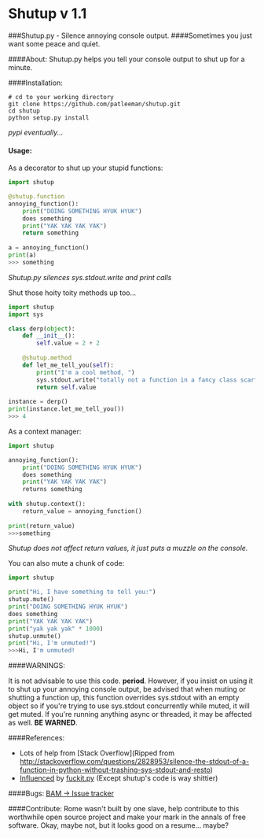 # Shutup v 1.1
###Shutup.py - Silence annoying console output.
####Sometimes you just want some peace and quiet.


####About:
Shutup.py helps you tell your console output to shut up for a minute.  


####Installation:
```
# cd to your working directory
git clone https://github.com/patleeman/shutup.git
cd shutup
python setup.py install

```
*pypi eventually...*


#### Usage:
As a decorator to shut up your stupid functions:

```python
import shutup

@shutup.function
annoying_function():
    print("DOING SOMETHING HYUK HYUK")
    does something
    print("YAK YAK YAK YAK")
    return something
    
a = annoying_function()
print(a)
>>> something
```
*Shutup.py silences sys.stdout.write and print calls*

Shut those hoity toity methods up too...

```python
import shutup
import sys

class derp(object):
    def __init__():
        self.value = 2 + 2
        
    @shutup.method
    def let_me_tell_you(self):
        print("I'm a cool method, ")
        sys.stdout.write("totally not a function in a fancy class scarf")
        return self.value
        
instance = derp()
print(instance.let_me_tell_you())
>>> 4
```

As a context manager:

```python
import shutup

annoying_function():
    print("DOING SOMETHING HYUK HYUK")
    does something
    print("YAK YAK YAK YAK")
    returns something
    
with shutup.context():
    return_value = annoying_function()
    
print(return_value)
>>>something
```    
*Shutup does not affect return values, it just puts a muzzle on the console.*

You can also mute a chunk of code:
        
```python
import shutup

print("Hi, I have something to tell you:")
shutup.mute()
print("DOING SOMETHING HYUK HYUK")
does something
print("YAK YAK YAK YAK")
print("yak yak yak" * 1000)
shutup.unmute()
print("Hi, I'm unmuted!")
>>>Hi, I'm unmuted!
```


####WARNINGS:

It is not advisable to use this code. **period**.  However, if you insist on using it to shut up your annoying console output, be advised that when muting or shutting a function up, this function overrides sys.stdout with an empty object so if you're trying to use sys.stdout concurrently while muted, it will get muted.  If you're running anything async or threaded, it may be affected as well.  **BE WARNED**.


####References:
* Lots of help from [Stack Overflow](Ripped from http://stackoverflow.com/questions/2828953/silence-the-stdout-of-a-function-in-python-without-trashing-sys-stdout-and-resto)
* [Influenced](https://gist.github.com/patleeman/e44096f755b6db7b9996) by [fuckit.py](https://github.com/ajalt/fuckitpy) (Except shutup's code is way shittier)


####Bugs:
[BAM -> Issue tracker](https://github.com/patleeman/shutup/issues)

####Contribute:
Rome wasn't built by one slave, help contribute to this worthwhile open source project and make your mark in the annals of free software.  Okay, maybe not, but it looks good on a resume... maybe?